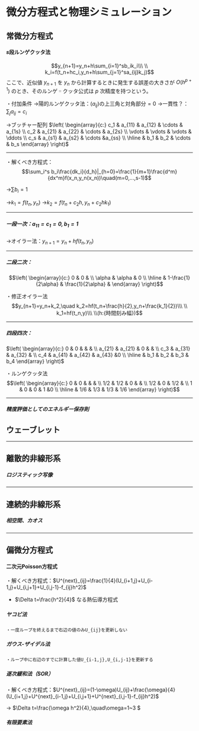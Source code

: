 # 微分方程式と物理シミュレーション

## 常微分方程式

#### $s$段ルンゲクッタ法
$$y_{n+1}=y_n+h\sum_{i=1}^sb_ik_i\\\ \\
k_i=f(t_n+hc_i,y_n+h\sum_{j=1}^sa_{ij}k_j)$$
ここで、近似値 $y_{n+1}$ を $y_n$ から計算するときに発生する誤差の大きさが $O(h^{p+1})$ のとき、そのルンゲ゠クッタ公式は $p$ 次精度を持つという。

・付加条件
→陽的ルンゲクッタ法：$(a_{ij})$の上三角と対角部分$=0$
→一貫性？：$\sum_ja_{ij}=c_i$

→ブッチャー配列
$\left(
\begin{array}{c:}
   c_1 & a_{11} & a_{12} & \cdots & a_{1s} \\ 
   c_2 & a_{21} & a_{22} & \cdots & a_{2s} \\ 
   \vdots & \vdots & \vdots & \ddots \\ 
   c_s & a_{s1} & a_{s2} & \cdots &a_{ss} \\ \hline 
    & b_1 & b_2 & \cdots & b_s
\end{array}
\right)$

---

・解くべき方程式：
$$\sum_i^s b_i\frac{dk_i}{d_h}|_{h=0}=\frac{1}{m+1}\frac{d^m}{dx^m}f(x_n,y_n(x_n))\quad(m=0,...,s-1)$$

→$\sum b_i=1$

→$k_1=f(t_n,y_n)$
→$k_2=f(t_n+c_2h,y_n+c_2hk_1)$



---

##### 一段一次：$a_{11}=c_1=0,b_1=1$

→オイラー法：$y_{n+1}=y_n+hf(t_n,y_n)$

---

##### 二段二次：
$$\left(
\begin{array}{c:}
    0 & 0 &   \\ 
   \alpha & \alpha & 0 \\ \hline 
    & 1-\frac{1}{2\alpha} & \frac{1}{2\alpha} & 
\end{array}
\right)$$

・修正オイラー法
$$y_{n+1}=y_n+k_2,\quad k_2=hf(t_n+\frac{h}{2},y_n+\frac{k_1}{2})\\\ \\
k_1=hf(t_n,y)\\\ \\(h:{時間刻み幅})$$

---

##### 四段四次：
$\left(
\begin{array}{c:}
   0 & 0 &  &  &  \\ 
   a_{21} & a_{21} & 0 &  &  \\ 
   c_3 & a_{31} & a_{32} &  \\ 
   c_4 & a_{41} & a_{42} & a_{43} &0 \\ \hline 
    & b_1 & b_2 & b_3 & b_4
\end{array}
\right)$

・ルンゲクッタ法
$$\left(
\begin{array}{c:}
   0 & 0 &  &  &  \\ 
   1/2 & 1/2 & 0 &  &  \\ 
   1/2 & 0 & 1/2 &  \\ 
   1 & 0 & 0 & 1 &0 \\ \hline 
    & 1/6 & 1/3 & 1/3 & 1/6
\end{array}
\right)$$

---

##### 精度評価としてのエネルギー保存則

## ウェーブレット

---

## 離散的非線形系

##### ロジスティック写像

---

## 連続的非線形系

##### 相空間、カオス

---



## 偏微分方程式

#### 二次元Poisson方程式

・解くべき方程式：$U^{next}_{ij}=\frac{1}{4}(U_{i+1,j}+U_{i-1,j}+U_{i,j+1}+U_{i,j-1}-f_{ij}h^2)$

- $\Delta t=\frac{h^2}{4}$ なる熱伝導方程式

##### ヤコビ法

    ・一度ループを終えるまで右辺の値のみU_{ij}を更新しない

##### ガウス-ザイデル法

    ・ループ中に右辺のすでに計算した値U_{i-1,j},U_{i,j-1}を更新する

##### 逐次緩和法（SOR）

・解くべき方程式：$U^{next}_{ij}=(1-\omega)U_{ij}+\frac{\omega}{4}(U_{i+1,j}+U^{next}_{i-1,j}+U_{i,j+1}+U^{next}_{i,j-1}-f_{ij}h^2)$

→ $\Delta t=\frac{\omega h^2}{4},\quad\omega=1~3
$

##### 有限要素法




